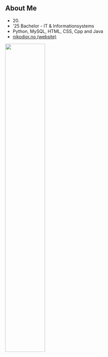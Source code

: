 ## About Me

- 20\.
- '25 Bachelor - IT & Informationsystems
- Python, MySQL, HTML, CSS, Cpp and Java
- <a href="https://nikodior.no" target="”_blank”">nikodior.no (website)</a>

<img width="50%" src="https://github-readme-stats.vercel.app/api?username=nikodior&theme=midnight-purple&icon_color=fff&hide_border=true">
